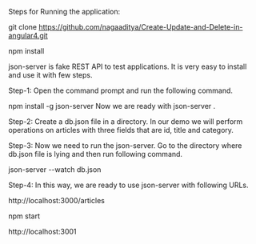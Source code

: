 Steps for Running the application:

git clone https://github.com/nagaaditya/Create-Update-and-Delete-in-angular4.git

npm install

json-server is fake REST API to test applications. It is very easy to install and use it with few steps. 

Step-1: Open the command prompt and run the following command.

npm install -g json-server Now we are ready with json-server . 

Step-2: Create a db.json file in a directory. In our demo we will perform operations on articles with three fields that are id, title and category. 

Step-3: Now we need to run the json-server. Go to the directory where db.json file is lying and then run following command.

json-server --watch db.json 

Step-4: In this way, we are ready to use json-server with following URLs.

http://localhost:3000/articles 

npm start

http://localhost:3001

